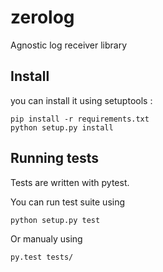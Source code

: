 # zerolog

Agnostic log receiver library


## Install

you can install it using setuptools :


```
pip install -r requirements.txt
python setup.py install
```

## Running tests

Tests are written with pytest.

You can run test suite using 


```
python setup.py test
```

Or manualy using 


```
py.test tests/
```
